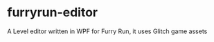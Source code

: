 furryrun-editor
===============

A Level editor written in WPF for Furry Run, it uses Glitch game assets
